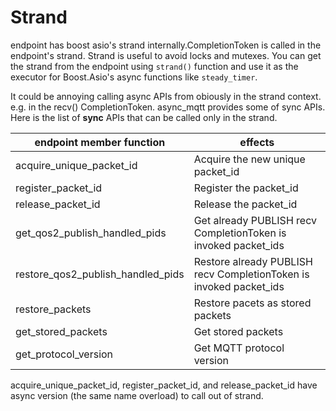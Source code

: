 # Strand
endpoint has boost asio's strand internally.CompletionToken is called in the endpoint's strand. Strand is useful to avoid locks and mutexes.
You can get the strand from the endpoint using `strand()` function and use it as the executor for Boost.Asio's async functions like `steady_timer`.

It could be annoying calling async APIs from obiously in the strand context. e.g. in the recv() CompletionToken. async_mqtt provides some of sync APIs.
Here is the list of **sync** APIs that can be called only in the strand.

endpoint member function | effects
---|---
acquire_unique_packet_id|Acquire the new unique packet_id
register_packet_id|Register the packet_id
release_packet_id|Release the packet_id
get_qos2_publish_handled_pids|Get already PUBLISH recv CompletionToken is invoked packet_ids
restore_qos2_publish_handled_pids|Restore already PUBLISH recv CompletionToken is invoked packet_ids
restore_packets|Restore pacets as stored packets
get_stored_packets|Get stored packets
get_protocol_version|Get MQTT protocol version

acquire_unique_packet_id, register_packet_id, and release_packet_id have async version (the same name overload) to call out of strand.
